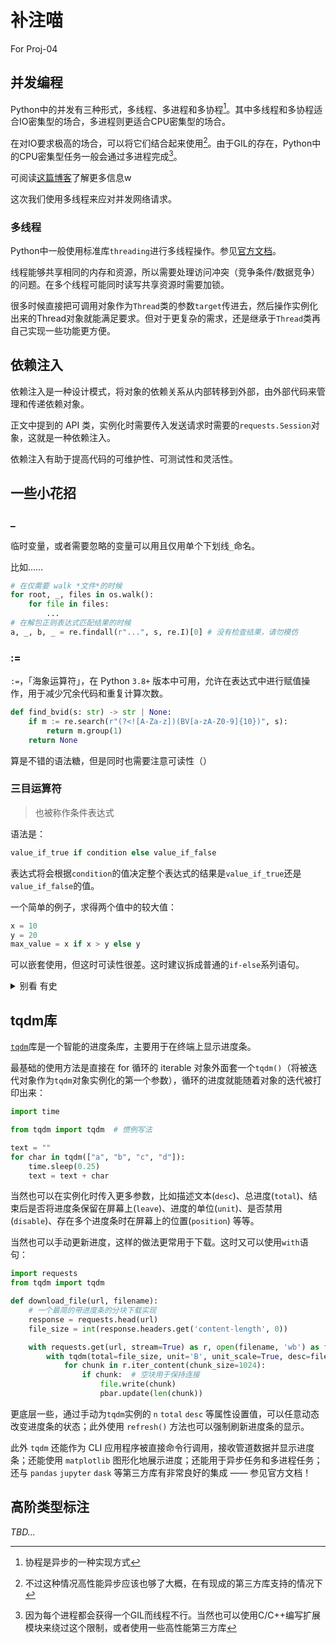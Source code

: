 # 补注喵

For Proj-04

## 并发编程

Python中的并发有三种形式，多线程、多进程和多协程[^1]。其中多线程和多协程适合IO密集型的场合，多进程则更适合CPU密集型的场合。

在对IO要求极高的场合，可以将它们结合起来使用[^2]。由于GIL的存在，Python中的CPU密集型任务一般会通过多进程完成[^3]。

<!-- 可阅读[这篇博客](https://www.glowmem.com/archives/python-concurrency)[^4]了解更多信息w -->

可阅读[这篇博客](https://www.glowmem.com/archives/python-concurrency)了解更多信息w

这次我们使用多线程来应对并发网络请求。

[^1]: 协程是异步的一种实现方式
[^2]: 不过这种情况高性能异步应该也够了大概，在有现成的第三方库支持的情况下
[^3]: 因为每个进程都会获得一个GIL而线程不行。当然也可以使用C/C++编写扩展模块来绕过这个限制，或者使用一些高性能第三方库
<!-- [^4]: 关注律姐姐喵，关注律姐姐谢谢喵 -->

### 多线程

Python中一般使用标准库`threading`进行多线程操作。参见[官方文档](https://docs.python.org/zh-cn/3.7/library/threading.html)。

线程能够共享相同的内存和资源，所以需要处理访问冲突（竞争条件/数据竞争）的问题。在多个线程可能同时读写共享资源时需要加锁。

很多时候直接把可调用对象作为`Thread`类的参数`target`传进去，然后操作实例化出来的Thread对象就能满足要求。但对于更复杂的需求，还是继承于`Thread`类再自己实现一些功能更方便。

## 依赖注入

依赖注入是一种设计模式，将对象的依赖关系从内部转移到外部，由外部代码来管理和传递依赖对象。

正文中提到的 API 类，实例化时需要传入发送请求时需要的`requests.Session`对象，这就是一种依赖注入。

依赖注入有助于提高代码的可维护性、可测试性和灵活性。

## 一些小花招

### _

临时变量，或者需要忽略的变量可以用且仅用单个下划线`_`命名。

比如……

```python
# 在仅需要 walk *文件*的时候
for root, _, files in os.walk():
    for file in files:
        ...
# 在解包正则表达式匹配结果的时候
a, _, b, _ = re.findall(r"...", s, re.I)[0] # 没有检查结果，请勿模仿
```

### :=

`:=`，「海象运算符」，在 Python `3.8+` 版本中可用，允许在表达式中进行赋值操作，用于减少冗余代码和重复计算次数。

```python
def find_bvid(s: str) -> str | None:
    if m := re.search(r"(?<![A-Za-z])(BV[a-zA-Z0-9]{10})", s):
        return m.group(1)
    return None
```

算是不错的语法糖，但是同时也需要注意可读性（）

### 三目运算符

> 也被称作条件表达式

语法是：

```py
value_if_true if condition else value_if_false
```

表达式将会根据`condition`的值决定整个表达式的结果是`value_if_true`还是`value_if_false`的值。

一个简单的例子，求得两个值中的较大值：

```py
x = 10
y = 20
max_value = x if x > y else y
```

可以嵌套使用，但这时可读性很差。这时建议拆成普通的`if-else`系列语句。

<details><summary>别看 有史</summary>

```py
# (省略的定义用`...`表示)
...
class VideoWorker(threading.Thread, ...):
    ...
    def _worker(self):
        ...
        finalfile = os.path.join(
            self._savedir,
            filename_escape(
                (
                    f"{title}"
                    + (
                        (f"_P{pindex+1}" if len(cidlist) > 1 else "")
                        if self._correct_pindex is None
                        else f"_P{self._correct_pindex}"
                    )
                    + (f"_{ptitle}" if ptitle != title or self._correct_ptitle else "")
                    + (
                        f"_{bilicodes.stream_dash_audio_quality.get(aqid)}"
                        if self._audio_only
                        else f"_{bilicodes.stream_dash_video_quality.get(vqid)}"
                    )
                )
                + (
                    (".flac" if is_lossless else ".mp3")
                    if self._audio_only
                    else (".mkv" if is_lossless else ".mp4")
                )
            ),
        )
        ...
    ...
```

~~懒得喷~~

</details>

## tqdm库

[`tqdm`](https://github.com/tqdm/tqdm)库是一个智能的进度条库，主要用于在终端上显示进度条。

最基础的使用方法是直接在 for 循环的 iterable 对象外面套一个`tqdm()`（将被迭代对象作为`tqdm`对象实例化的第一个参数），循环的进度就能随着对象的迭代被打印出来：

```py
import time

from tqdm import tqdm  # 惯例写法

text = ""
for char in tqdm(["a", "b", "c", "d"]):
    time.sleep(0.25)
    text = text + char
```

当然也可以在实例化时传入更多参数，比如描述文本(`desc`)、总进度(`total`)、结束后是否将进度条保留在屏幕上(`leave`)、进度的单位(`unit`)、是否禁用(`disable`)、存在多个进度条时在屏幕上的位置(`position`) 等等。

当然也可以手动更新进度，这样的做法更常用于下载。这时又可以使用`with`语句：

```py
import requests
from tqdm import tqdm

def download_file(url, filename):
    # 一个最简的带进度条的分块下载实现
    response = requests.head(url)
    file_size = int(response.headers.get('content-length', 0))

    with requests.get(url, stream=True) as r, open(filename, 'wb') as file:
        with tqdm(total=file_size, unit='B', unit_scale=True, desc=filename) as pbar:
            for chunk in r.iter_content(chunk_size=1024):
                if chunk:  # 空块用于保持连接
                    file.write(chunk)
                    pbar.update(len(chunk))
```

更底层一些，通过手动为`tqdm`实例的 `n` `total` `desc` 等属性设置值，可以任意动态改变进度条的状态；此外使用 `refresh()` 方法也可以强制刷新进度条的显示。

此外 `tqdm` 还能作为 CLI 应用程序被直接命令行调用，接收管道数据并显示进度条；还能使用 `matplotlib` 图形化地展示进度；还能用于异步任务和多进程任务；还与 `pandas` `jupyter` `dask` 等第三方库有非常良好的集成 —— 参见官方文档！

## 高阶类型标注

*TBD...*
